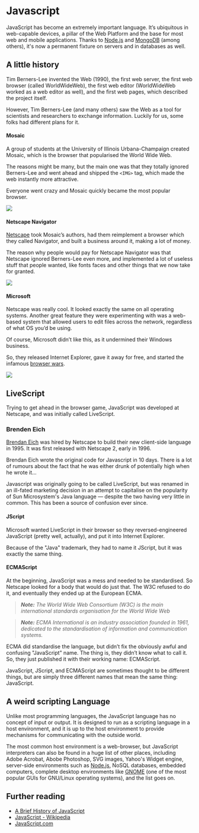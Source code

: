 # Javascript

JavaScript has become an extremely important language. It’s ubiquitous in web-capable devices, a pillar of the Web Platform and the base for most web and mobile applications. Thanks to [Node.js](https://nodejs.org/) and [MongoDB](https://www.mongodb.com/) (among others), it's now a permanent fixture on servers and in databases as well.

## A little history

Tim Berners-Lee invented the Web (1990), the first web server, the first web browser (called WorldWideWeb), the first web editor (WorldWideWeb worked as a web editor as well), and the first web pages, which described the project itself.

However, Tim Berners-Lee (and many others) saw the Web as a tool for scientists and researchers to exchange information. Luckily for us, some folks had different plans for it.

#### Mosaic

A group of students at the University of Illinois Urbana-Champaign created Mosaic, which is the browser that popularised the World Wide Web.

The reasons might be many, but the main one was that they totally ignored Berners-Lee and went ahead and shipped the `<IMG>` tag, which made the web instantly more attractive.

Everyone went crazy and Mosaic quickly became the most popular browser.

![](https://cloud.githubusercontent.com/assets/40461/8239877/a153716a-15f6-11e5-9760-5d02cb984a2e.jpg)

#### Netscape Navigator

[Netscape](https://en.wikipedia.org/wiki/Netscape) took Mosaic’s authors, had them reimplement a browser which they called Navigator, and built a business around it, making a lot of money.

The reason why people would pay for Netscape Navigator was that Netscape ignored Berners-Lee even more, and implemented a lot of useless stuff that people wanted, like fonts faces and other things that we now take for granted.

![](https://user-images.githubusercontent.com/3531085/35187837-96bb10fc-fe22-11e7-8fa3-b854992f29af.png)

#### Microsoft

Netscape was really cool. It looked exactly the same on all operating systems. Another great feature they were experimenting with was a web-based system that allowed users to edit files across the network, regardless of what OS you’d be using.

Of course, Microsoft didn’t like this, as it undermined their Windows business.

So, they released Internet Explorer, gave it away for free, and started the infamous [browser wars](https://en.wikipedia.org/wiki/Browser_wars).

![](https://user-images.githubusercontent.com/3531085/35187854-f498d772-fe22-11e7-9830-52e11b1b86fd.png)

## LiveScript

Trying to get ahead in the browser game, JavaScript was developed at Netscape, and was initially called LiveScript.

### Brenden Eich

[Brendan Eich](https://en.wikipedia.org/wiki/Brendan_Eich) was hired by Netscape to build their new client-side language in 1995. It was first released with Netscape 2, early in 1996.

Brendan Eich wrote the original code for Javascript in 10 days. There is a lot of rumours about the fact that he was either drunk of potentially high when he wrote it...

Javascript was originally going to be called LiveScript, but was renamed in an ill-fated marketing decision in an attempt to capitalise on the popularity of Sun Microsystem's Java language — despite the two having very little in common. This has been a source of confusion ever since.

#### JScript

Microsoft wanted LiveScript in their browser so they reversed-engineered JavaScript (pretty well, actually), and put it into Internet Explorer.

Because of the "Java" trademark, they had to name it JScript, but it was exactly the same thing.

#### ECMAScript

At the beginning, JavaScript was a mess and needed to be standardised. So Netscape looked for a body that would do just that. The W3C refused to do it, and eventually they ended up at the European ECMA.

> ***Note:*** _The World Wide Web Consortium (W3C) is the main international standards organisation for the World Wide Web_

> ***Note:*** _ECMA International is an industry association founded in 1961, dedicated to the standardisation of information and communication systems._

ECMA did standardise the language, but didn’t fix the obviously awful and confusing "JavaScript" name. The thing is, they didn’t know what to call it. So, they just published it with their working name: ECMAScript.

JavaScript, JScript, and ECMAScript are sometimes thought to be different things, but are simply three different names that mean the same thing: JavaScript.

## A weird scripting Language

Unlike most programming languages, the JavaScript language has no concept of input or output. It is designed to run as a scripting language in a host environment, and it is up to the host environment to provide mechanisms for communicating with the outside world.

The most common host environment is a web-browser, but JavaScript interpreters can also be found in a huge list of other places, including Adobe Acrobat, Abobe Photoshop, SVG images, Yahoo's Widget engine, server-side environments such as [Node.js](http://nodejs.org/), NoSQL databases, embedded computers, complete desktop environments like [GNOME](http://www.gnome.org/) (one of the most popular GUIs for GNU/Linux operating systems), and the list goes on.

## Further reading

- [A Brief History of JavaScript](https://auth0.com/blog/a-brief-history-of-javascript/)
- [JavaScript - Wikipedia](https://en.wikipedia.org/wiki/JavaScript)
- [JavaScript.com](https://www.javascript.com/)
